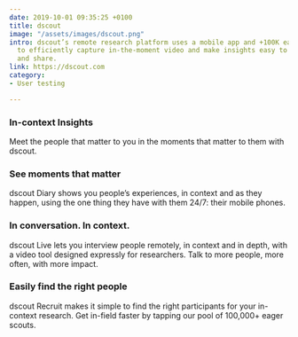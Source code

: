 ```yaml
---
date: 2019-10-01 09:35:25 +0100
title: dscout
image: "/assets/images/dscout.png"
intro: dscout’s remote research platform uses a mobile app and +100K eager participants
  to efficiently capture in-the-moment video and make insights easy to synthesize
  and share.
link: https://dscout.com
category:
- User testing

---
```

### In-context Insights

Meet the people that matter to you in the moments that matter to them with dscout.

### See moments that matter

dscout Diary shows you people’s experiences, in context and as they happen, using the one thing they have with them 24/7: their mobile phones.

### In conversation. In context.

dscout Live lets you interview people remotely, in context and in depth, with a video tool designed expressly for researchers. Talk to more people, more often, with more impact.

### Easily find the right people

dscout Recruit makes it simple to find the right participants for your in-context research. Get in-field faster by tapping our pool of 100,000+ eager scouts.